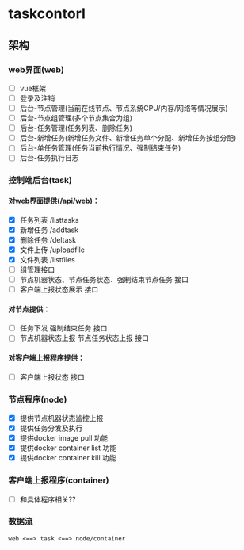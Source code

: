 # taskcontorl

## 架构
### web界面(web)
- [ ] vue框架
- [ ] 登录及注销
- [ ] 后台-节点管理(当前在线节点、节点系统CPU/内存/网络等情况展示)
- [ ] 后台-节点组管理(多个节点集合为组)
- [ ] 后台-任务管理(任务列表、删除任务)
- [ ] 后台-新增任务(新增任务文件、新增任务单个分配、新增任务按组分配)
- [ ] 后台-单任务管理(任务当前执行情况、强制结束任务)
- [ ] 后台-任务执行日志
### 控制端后台(task)
#### 对web界面提供(/api/web)：  
- [x] 任务列表  /listtasks
- [x] 新增任务  /addtask
- [x] 删除任务  /deltask
- [x] 文件上传  /uploadfile
- [x] 文件列表  /listfiles 
- [ ] 组管理接口
- [ ] 节点机器状态、节点任务状态、强制结束节点任务 接口  
- [ ] 客户端上报状态展示 接口
#### 对节点提供：  
- [ ] 任务下发 强制结束任务 接口  
- [ ] 节点机器状态上报 节点任务状态上报 接口  
#### 对客户端上报程序提供：
- [ ] 客户端上报状态 接口  
### 节点程序(node)
- [x] 提供节点机器状态监控上报  
- [x] 提供任务分发及执行  
- [x] 提供docker image pull 功能  
- [x] 提供docker container list 功能  
- [x] 提供docker container kill 功能  
### 客户端上报程序(container)
- [ ] 和具体程序相关??
### 数据流
    web <==> task <==> node/container
